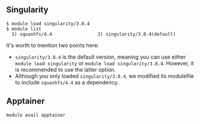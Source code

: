 ## Singularity

```
$ module load singularity/3.8.4
$ module list
  1) squashfs/4.4                 2) singularity/3.8.4(default)
```

It's worth to mention two points here:
- `singularity/3.8.4` is the default version, meaning you can use either `module load singularity` or `module load singularity/3.8.4`. However, it is recommended to use the latter option.
- Although you only loaded `singularity/3.8.4`, we modified its modulefile to include `squashfs/4.4` as a dependency.

## Apptainer
```
module avail apptainer
```